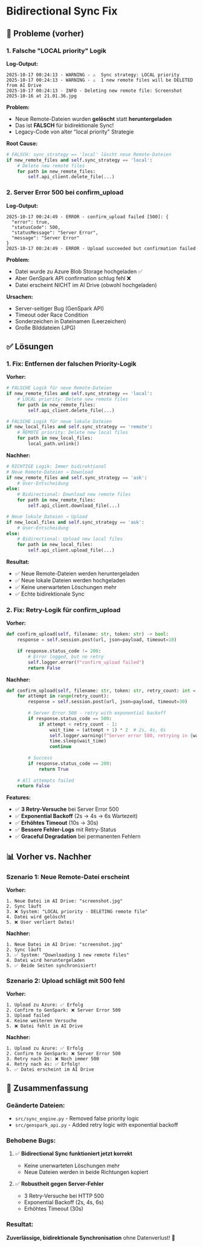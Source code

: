 # Bidirectional Sync Fix

## 🔴 Probleme (vorher)

### 1. Falsche "LOCAL priority" Logik

**Log-Output:**
```
2025-10-17 00:24:13 - WARNING - ⚠️  Sync strategy: LOCAL priority
2025-10-17 00:24:13 - WARNING - ⚠️  1 new remote files will be DELETED from AI Drive
2025-10-17 00:24:13 - INFO - Deleting new remote file: Screenshot 2025-10-16 at 21.01.36.jpg
```

**Problem:**
- Neue Remote-Dateien wurden **gelöscht** statt **heruntergeladen**
- Das ist **FALSCH** für bidirektionale Sync!
- Legacy-Code von alter "local priority" Strategie

**Root Cause:**
```python
# FALSCH: sync_strategy == 'local' löscht neue Remote-Dateien
if new_remote_files and self.sync_strategy == 'local':
    # Delete new remote files
    for path in new_remote_files:
        self.api_client.delete_file(...)
```

### 2. Server Error 500 bei confirm_upload

**Log-Output:**
```
2025-10-17 00:24:49 - ERROR - confirm_upload failed [500]: {
  "error": true,
  "statusCode": 500,
  "statusMessage": "Server Error",
  "message": "Server Error"
}
2025-10-17 00:24:49 - ERROR - Upload succeeded but confirmation failed
```

**Problem:**
- Datei wurde zu Azure Blob Storage hochgeladen ✅
- Aber GenSpark API confirmation schlug fehl ❌
- Datei erscheint NICHT im AI Drive (obwohl hochgeladen)

**Ursachen:**
- Server-seitiger Bug (GenSpark API)
- Timeout oder Race Condition
- Sonderzeichen in Dateinamen (Leerzeichen)
- Große Bilddateien (JPG)

## ✅ Lösungen

### 1. Fix: Entfernen der falschen Priority-Logik

**Vorher:**
```python
# FALSCHE Logik für neue Remote-Dateien
if new_remote_files and self.sync_strategy == 'local':
    # LOCAL priority: Delete new remote files
    for path in new_remote_files:
        self.api_client.delete_file(...)

# FALSCHE Logik für neue lokale Dateien  
if new_local_files and self.sync_strategy == 'remote':
    # REMOTE priority: Delete new local files
    for path in new_local_files:
        local_path.unlink()
```

**Nachher:**
```python
# RICHTIGE Logik: Immer bidirektional
# Neue Remote-Dateien → Download
if new_remote_files and self.sync_strategy == 'ask':
    # User-Entscheidung
else:
    # Bidirectional: Download new remote files
    for path in new_remote_files:
        self.api_client.download_file(...)

# Neue lokale Dateien → Upload
if new_local_files and self.sync_strategy == 'ask':
    # User-Entscheidung
else:
    # Bidirectional: Upload new local files
    for path in new_local_files:
        self.api_client.upload_file(...)
```

**Resultat:**
- ✅ Neue Remote-Dateien werden heruntergeladen
- ✅ Neue lokale Dateien werden hochgeladen
- ✅ Keine unerwarteten Löschungen mehr
- ✅ Echte bidirektionale Sync

### 2. Fix: Retry-Logik für confirm_upload

**Vorher:**
```python
def confirm_upload(self, filename: str, token: str) -> bool:
    response = self.session.post(url, json=payload, timeout=10)
    
    if response.status_code != 200:
        # Error logged, but no retry
        self.logger.error(f"confirm_upload failed")
        return False
```

**Nachher:**
```python
def confirm_upload(self, filename: str, token: str, retry_count: int = 3) -> bool:
    for attempt in range(retry_count):
        response = self.session.post(url, json=payload, timeout=30)
        
        # Server Error 500 - retry with exponential backoff
        if response.status_code == 500:
            if attempt < retry_count - 1:
                wait_time = (attempt + 1) * 2  # 2s, 4s, 6s
                self.logger.warning(f"Server error 500, retrying in {wait_time}s...")
                time.sleep(wait_time)
                continue
        
        # Success
        if response.status_code == 200:
            return True
    
    # All attempts failed
    return False
```

**Features:**
- ✅ **3 Retry-Versuche** bei Server Error 500
- ✅ **Exponential Backoff** (2s → 4s → 6s Wartezeit)
- ✅ **Erhöhtes Timeout** (10s → 30s)
- ✅ **Bessere Fehler-Logs** mit Retry-Status
- ✅ **Graceful Degradation** bei permanenten Fehlern

## 📊 Vorher vs. Nachher

### Szenario 1: Neue Remote-Datei erscheint

**Vorher:**
```
1. Neue Datei im AI Drive: "screenshot.jpg"
2. Sync läuft
3. ❌ System: "LOCAL priority - DELETING remote file"
4. Datei wird gelöscht
5. ❌ User verliert Datei!
```

**Nachher:**
```
1. Neue Datei im AI Drive: "screenshot.jpg"
2. Sync läuft
3. ✅ System: "Downloading 1 new remote files"
4. Datei wird heruntergeladen
5. ✅ Beide Seiten synchronisiert!
```

### Szenario 2: Upload schlägt mit 500 fehl

**Vorher:**
```
1. Upload zu Azure: ✅ Erfolg
2. Confirm to GenSpark: ❌ Server Error 500
3. Upload failed
4. Keine weiteren Versuche
5. ❌ Datei fehlt im AI Drive
```

**Nachher:**
```
1. Upload zu Azure: ✅ Erfolg
2. Confirm to GenSpark: ❌ Server Error 500
3. Retry nach 2s: ❌ Noch immer 500
4. Retry nach 4s: ✅ Erfolg!
5. ✅ Datei erscheint im AI Drive
```

## 🎯 Zusammenfassung

### Geänderte Dateien:
- `src/sync_engine.py` - Removed false priority logic
- `src/genspark_api.py` - Added retry logic with exponential backoff

### Behobene Bugs:
1. ✅ **Bidirectional Sync funktioniert jetzt korrekt**
   - Keine unerwarteten Löschungen mehr
   - Neue Dateien werden in beide Richtungen kopiert

2. ✅ **Robustheit gegen Server-Fehler**
   - 3 Retry-Versuche bei HTTP 500
   - Exponential Backoff (2s, 4s, 6s)
   - Erhöhtes Timeout (30s)

### Resultat:
**Zuverlässige, bidirektionale Synchronisation** ohne Datenverlust! 🎯
